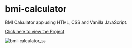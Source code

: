 # bmi-calculator

BMI Calculator app using HTML, CSS and Vanilla JavaScript.

[Click here to view the Project](https://projects-by-prateek-bmi-calculator.vercel.app/)

![bmi-calculator_ss](https://github.com/prateekbagre/bmi-calculator/assets/32331038/6179a48a-47a0-4c25-86b4-74f9f129a5b9)
